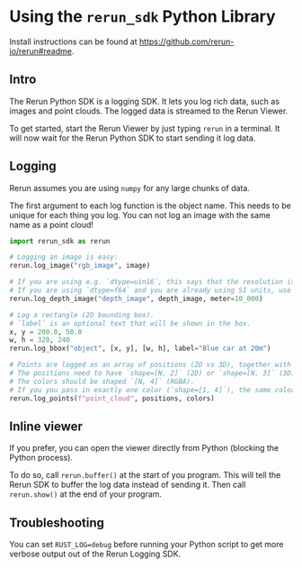 # Using the `rerun_sdk` Python Library

Install instructions can be found at <https://github.com/rerun-io/rerun#readme>.

## Intro
The Rerun Python SDK is a logging SDK. It lets you log rich data, such as images and point clouds. The logged data is streamed to the Rerun Viewer.

To get started, start the Rerun Viewer by just typing `rerun` in a terminal. It will now wait for the Rerun Python SDK to start sending it log data.

## Logging
Rerun assumes you are using `numpy` for any large chunks of data.

The first argument to each log function is the object name. This needs to be unique for each thing you log. You can not log an image with the same name as a point cloud!

```python
import rerun_sdk as rerun

# Logging an image is easy:
rerun.log_image("rgb_image", image)

# If you are using e.g. `dtype=uin16`, this says that the resolution is 0.1 mm (1m / 10000).
# If you are using `dtype=f64` and you are already using SI units, use `meter=1`.
rerun.log_depth_image("depth_image", depth_image, meter=10_000)

# Log a rectangle (2D bounding box).
# `label` is an optional text that will be shown in the box.
x, y = 200.0, 50.0
w, h = 320, 240
rerun.log_bbox("object", [x, y], [w, h], label="Blue car at 20m")

# Points are logged as an array of positions (2D vs 3D), together with optional colors.
# The positions need to have `shape=[N, 2]` (2D) or `shape=[N, 3]` (3D).
# The colors should be shaped `[N, 4]` (RGBA).
# If you you pass in exactly one color (`shape=[1, 4]`), the same color will be used for all points.
rerun.log_points(f"point_cloud", positions, colors)
```

## Inline viewer
If you prefer, you can open the viewer directly from Python (blocking the Python process).

To do so, call `rerun.buffer()` at the start of you program. This will tell the Rerun SDK to buffer the log data instead of sending it. Then call `rerun.show()` at the end of your program.

## Troubleshooting
You can set `RUST_LOG=debug` before running your Python script to get more verbose output out of the Rerun Logging SDK.
